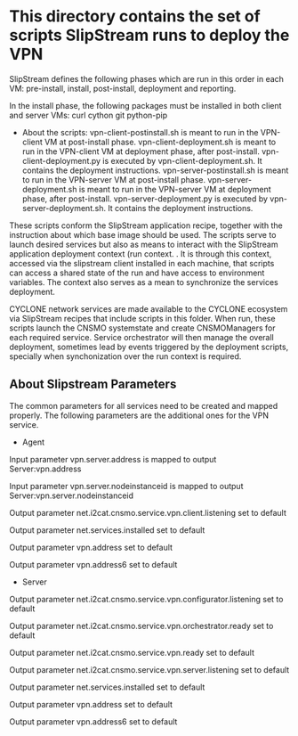 # This directory contains the set of scripts SlipStream runs to deploy the VPN

SlipStream defines the following phases which are run in this order in each VM:
pre-install, install, post-install, deployment and reporting.

In the install phase, the following packages must be installed in both client and server VMs:
curl
cython
git
python-pip

* About the scripts:
vpn-client-postinstall.sh is meant to run in the VPN-client VM at post-install phase.
vpn-client-deployment.sh is meant to run in the VPN-client VM at deployment phase, after post-install.
vpn-client-deployment.py is executed by vpn-client-deployment.sh. It contains the deployment instructions.
vpn-server-postinstall.sh is meant to run in the VPN-server VM at post-install phase.
vpn-server-deployment.sh is meant to run in the VPN-server VM at deployment phase, after post-install.
vpn-server-deployment.py is executed by vpn-server-deployment.sh. It contains the deployment instructions.

These scripts conform the SlipStream application recipe, together with the instruction about which base image should be used. The scripts serve to launch desired services but also as means to interact with the SlipStream application deployment context (run context. . It is through this context, accessed via the slipstream client installed in each machine, that scripts can access a shared state of the run and have access to environment variables. The context also serves as a mean to synchronize the services deployment.

CYCLONE network services are made available to the CYCLONE ecosystem via SlipStream recipes that include scripts in this folder. When run, these scripts launch the CNSMO systemstate and create CNSMOManagers for each required service. Service orchestrator will then manage the overall deployment, sometimes lead by events triggered by the deployment
scripts, specially when synchonization over the run context is required.

## About Slipstream Parameters
The common parameters for all services need to be created and mapped properly. The following parameters are the additional ones for the VPN service.

* Agent

Input parameter vpn.server.address is mapped to output Server:vpn.address

Input parameter vpn.server.nodeinstanceid is mapped to output Server:vpn.server.nodeinstanceid

Output parameter net.i2cat.cnsmo.service.vpn.client.listening set to default

Output parameter net.services.installed	set to default

Output parameter vpn.address set to default

Output parameter vpn.address6 set to default

* Server

Output parameter net.i2cat.cnsmo.service.vpn.configurator.listening set to default

Output parameter net.i2cat.cnsmo.service.vpn.orchestrator.ready	set to default

Output parameter net.i2cat.cnsmo.service.vpn.ready set to default

Output parameter net.i2cat.cnsmo.service.vpn.server.listening set to default

Output parameter net.services.installed set to default

Output parameter vpn.address set to default

Output parameter vpn.address6 set to default
